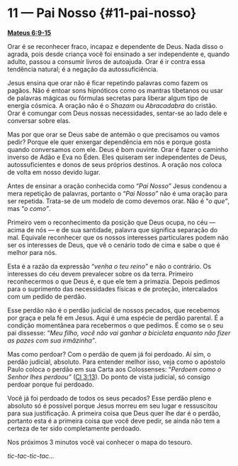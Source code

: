 # 11 — Pai Nosso {#11-pai-nosso}

[**Mateus 6:9-15**](http://bibliaonline.com.br/acf/mt/6/9-15)

Orar é se reconhecer fraco, incapaz e dependente de Deus. Nada disso o agrada, pois desde criança você foi ensinado a ser independente e, quando adulto, passou a consumir livros de autoajuda. Orar é ir contra essa tendência natural; é a negação da autossuficiência.

Jesus ensina que orar não é ficar repetindo palavras como fazem os pagãos. Não é entoar sons hipnóticos como os mantras tibetanos ou usar de palavras mágicas ou fórmulas secretas para liberar algum tipo de energia cósmica. A oração não é o _Shazam_ ou _Abracadabra_ do cristão. Orar é comungar com Deus nossas necessidades, sentar-se ao lado dele e conversar sobre elas.

Mas por que orar se Deus sabe de antemão o que precisamos ou vamos pedir? Porque ele quer enxergar dependência em nós e porque gosta quando conversamos com ele. Deus é bom ouvinte. Orar é fazer o caminho inverso de Adão e Eva no Éden. Eles quiseram ser independentes de Deus, autossuficientes e donos de seus próprios destinos. A oração nos coloca de volta em nosso devido lugar.

Antes de ensinar a oração conhecida como “_Pai Nosso”_ Jesus condenou a mera repetição de palavras, portanto o “_Pai Nosso”_ não é uma oração para ser repetida. Trata-se de um modelo de como devemos orar. Não é “_o que”_, mas “_o como”_.

Primeiro vem o reconhecimento da posição que Deus ocupa, no céu — acima de nós — e de sua santidade, palavra que significa separação do mal. Equivale reconhecer que os nossos interesses particulares podem não ser os interesses de Deus, que vê o cenário todo de cima e sabe o que é melhor para nós.

Esta é a razão da expressão “_venha o teu reino”_ e não o contrário. Os interesses do céu devem prevalecer sobre os da terra. Primeiro reconhecermos o que Deus é, e que ele tem a primazia. Depois pedimos para o suprimento das necessidades físicas e de proteção, intercalados com um pedido de perdão.

Esse perdão não é o perdão judicial de nossos pecados, que recebemos por graça e pela fé em Jesus. Aqui é uma espécie de perdão parental. É a condição momentânea para recebermos o que pedimos. É como se o seu pai dissesse: “_Meu filho, você não vai ganhar a bicicleta enquanto não fizer as pazes com sua irmãzinha”_.

Mas como perdoar? Com o perdão de quem já foi perdoado. Aí sim, o perdão judicial, absoluto. Para entender melhor isso, veja como o apóstolo Paulo coloca o perdão em sua Carta aos Colossenses: “_Perdoem como o Senhor lhes perdoou”_ ([Cl 3:13](http://bibliaonline.com.br/acf/cl/3/13)). Do ponto de vista judicial, só consigo perdoar porque fui perdoado.

Você já foi perdoado de todos os seus pecados? Esse perdão pleno e absoluto só é possível porque Jesus morreu em seu lugar e ressuscitou para sua justificação. A primeira coisa que Deus quer lhe dar é o perdão, portanto esta é a primeira coisa que você deve pedir, se ainda não tem a certeza de ter sido completamente perdoado.

Nos próximos 3 minutos você vai conhecer o mapa do tesouro.

_tic-tac-tic-tac..._